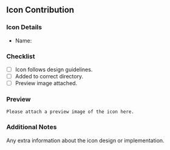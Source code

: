 ## Icon Contribution

### Icon Details
- Name: 

### Checklist
- [ ] Icon follows design guidelines.
- [ ] Added to correct directory.
- [ ] Preview image attached.

### Preview
`Please attach a preview image of the icon here.`

### Additional Notes
Any extra information about the icon design or implementation.